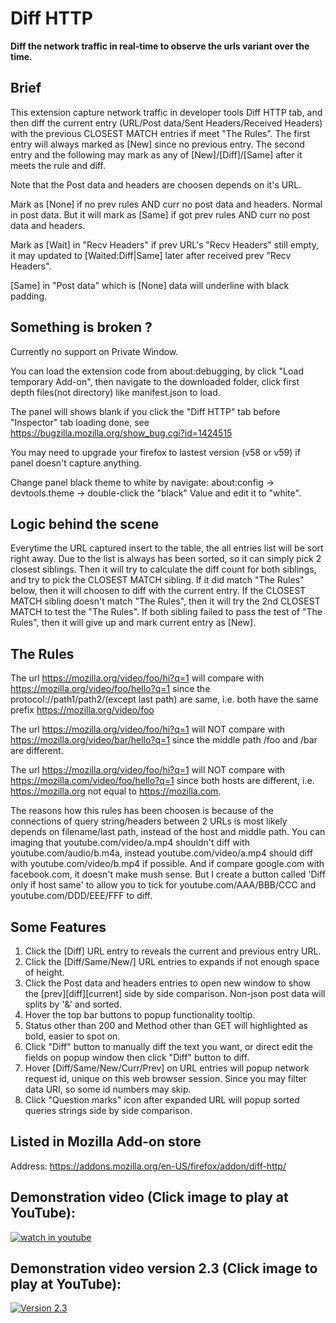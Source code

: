 # Diff HTTP

**Diff the network traffic in real-time to observe the urls variant over the time.**

## Brief ##

This extension capture network traffic in developer tools Diff HTTP tab, and then diff the current entry (URL/Post data/Sent Headers/Received Headers) with the previous CLOSEST MATCH entries if meet "The Rules". The first entry will always marked as [New] since no previous entry. The second entry and the following may mark as any of [New]/[Diff]/[Same] after it meets the rule and diff. 

Note that the Post data and headers are choosen depends on it's URL.

Mark as [None] if no prev rules AND curr no post data and headers. Normal in post data. But it will mark as [Same] if got prev rules AND curr no post data and headers.

Mark as [Wait] in "Recv Headers" if prev URL's "Recv Headers" still empty, it may updated to [Waited:Diff|Same] later after received prev "Recv Headers".

[Same] in "Post data" which is [None] data will underline with black padding.

## Something is broken ? ##

Currently no support on Private Window.

You can load the extension code from about:debugging, by click "Load temporary Add-on", then navigate to the downloaded folder, click first depth files(not directory) like manifest.json to load.

The panel will shows blank if you click the "Diff HTTP" tab before "Inspector" tab loading done, see https://bugzilla.mozilla.org/show_bug.cgi?id=1424515

You may need to upgrade your firefox to lastest version (v58 or v59) if panel doesn't capture anything.

Change panel black theme to white by navigate: about:config -> devtools.theme -> double-click the "black" Value and edit it to "white".

## Logic behind the scene ##

Everytime the URL captured insert to the table, the all entries list will be sort right away. Due to the list is always has been sorted, so it can simply pick 2 closest siblings. Then it will try to calculate the diff count for both siblings, and try to pick the CLOSEST MATCH sibling. If it did match "The Rules" below, then it will choosen to diff with the current entry. If the CLOSEST MATCH sibling doesn't match "The Rules", then it will try the 2nd CLOSEST MATCH to test the "The Rules". If both sibling failed to pass the test of "The Rules", then it will give up and mark current entry as [New].

## The Rules ##

The url https://mozilla.org/video/foo/hi?q=1 will compare with https://mozilla.org/video/foo/hello?q=1 since the protocol://path1/path2/(except last path) are same, i.e. both have the same prefix https://mozilla.org/video/foo

The url https://mozilla.org/video/foo/hi?q=1 will NOT compare with https://mozilla.org/video/bar/hello?q=1 since the middle path /foo and /bar are different.

The url https://mozilla.org/video/foo/hi?q=1 will NOT compare with https://mozilla.com/video/foo/hello?q=1 since both hosts are different, i.e. https://mozilla.org not equal to https://mozilla.com.

The reasons how this rules has been choosen is because of the connections of query string/headers between 2 URLs is most likely depends on filename/last path, instead of the host and middle path. You can imaging that youtube.com/video/a.mp4 shouldn't diff with youtube.com/audio/b.m4a, instead youtube.com/video/a.mp4 should diff with youtube.com/video/b.mp4 if possible. And if compare google.com with facebook.com, it doesn't make mush sense. But I create a button called 'Diff only if host same' to allow you to tick for youtube.com/AAA/BBB/CCC and youtube.com/DDD/EEE/FFF to diff.

## Some Features ##

1. Click the [Diff] URL entry to reveals the current and previous entry URL.
2. Click the [Diff/Same/New/] URL entries to expands if not enough space of height.
3. Click the Post data and headers entries to open new window to show the [prev][diff][current] side by side comparison. Non-json post data will splits by '&' and sorted.
4. Hover the top bar buttons to popup functionality tooltip.
5. Status other than 200 and Method other than GET will highlighted as bold, easier to spot on.
6. Click "Diff" button to manually diff the text you want, or direct edit the fields on popup window then click "Diff" button to diff.
7. Hover [Diff/Same/New/Curr/Prev] on URL entries will popup network request id, unique on this web browser session. Since you may filter data URI, so some id numbers may skip.
8. Click "Question marks" icon after expanded URL will popup sorted queries strings side by side comparison.

## Listed in Mozilla Add-on store ##
Address: https://addons.mozilla.org/en-US/firefox/addon/diff-http/

## Demonstration video (Click image to play at YouTube): ##

[![watch in youtube](https://i.ytimg.com/vi/ZIeJ4uRhD5w/hqdefault.jpg)](https://www.youtube.com/watch?v=ZIeJ4uRhD5w "Diff HTTP")

## Demonstration video version 2.3 (Click image to play at YouTube): ##
[![Version 2.3](https://i.ytimg.com/vi/KFJKMVvbAA0/hqdefault.jpg)](https://www.youtube.com/watch?v=KFJKMVvbAA0 "Diff HTTP")



